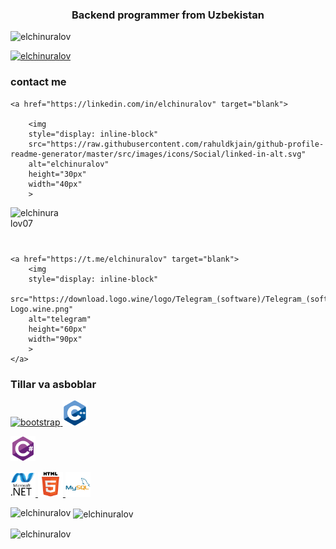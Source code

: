 <h3 align="center">Backend programmer from Uzbekistan</h3>

<p align="left">
  <img
    src="https://komarev.com/ghpvc/?username=elchinuralov&label=Profile%20views&color= 0e75b6&style=flat"
    alt="elchinuralov"
  />
</p>

<p align="left">
  <a href="https://github.com/ryo-ma/github-profile-trophy"
    ><img
      src="https://github-profile-trophy.vercel.app/?username=elchinuralov"
      alt="elchinuralov"
  /></a>
</p>

<h3 align="left">contact me</h3>

<p align="left">
  
    <a href="https://linkedin.com/in/elchinuralov" target="blank">

        <img
        style="display: inline-block"
        src="https://raw.githubusercontent.com/rahuldkjain/github-profile-readme-generator/master/src/images/icons/Social/linked-in-alt.svg"
        alt="elchinuralov"
        height="30px"
        width="40px"
        >
  </a>

  <a href="https://www.leetcode.com/elchinuralov07" target="blank">
        <img
        style="display: inline-block"
        src="https://assets.leetcode.com/static_assets/public/webpack_bundles/images/logo-dark.e99485d9b.svg"
        alt="elchinuralov07"
        height="60px"
        width="80px"
        >
    </a>
    
    <a href="https://t.me/elchinuralov" target="blank">
        <img
        style="display: inline-block"
        src="https://download.logo.wine/logo/Telegram_(software)/Telegram_(software)-Logo.wine.png"
        alt="telegram"
        height="60px"
        width="90px"
        >
    </a>
</p>

<h3 align="left">Tillar va asboblar</h3>
<p align="left">

  <a href="https://getbootstrap.com" target="_blank" rel="noreferrer">
    <img
      src="https://raw.githubusercontent.com/devicons/devicon /master/icons/bootstrap/bootstrap-plain-wordmark.svg"
      alt="bootstrap"
      width="40"
      height="40"
    />
  </a>

  <a href="https://www.w3schools.com /cpp/" target="_blank" rel="noreferrer">
    <img
    src="https://raw.githubusercontent.com/devicons/devicon/master/icons/cplusplus/cplusplus-original.svg"
    alt="cplusplus" " width="40" height="40"/>
  </a>

  <a href="https://www.w3schools.com/cs/" target="_blank" rel="noreferrer"
    ><img
      src="https://raw.githubusercontent.com/devicons/devicon/master/icons/csharp/csharp-original.svg"
      alt="csharp"
      width="40"
      height="40"
    />
  </a>


  <a href="https://dotnet.microsoft.com/ " target="_blank" rel="noreferrer">
    <img
      src="https://raw.githubusercontent.com/devicons/devicon/master/icons/dot-net/dot-net-original-wordmark.svg"
      alt="dotnet"
      width="40"
      height="40"
    />
  </a>

  <a href="https://www.w3.org/html/" target="_blank" rel="noreferrer">
    <img
      src=" https://raw.githubusercontent.com/devicons/devicon/master/icons/html5/html5-original-wordmark.svg"
      alt="html5"
      width="40"
      height="40"
    />
  </a>


  <a href="https://www.mysql. com/" target="_blank" rel="noreferrer">
    <img
      src="https://raw.githubusercontent.com/devicons/devicon/master/icons/mysql/mysql-original-wordmark.svg"
      alt="mysql"
      width="40"
      height="40"
    />
  </a>

</p>

<p>
  <img
    align="left"
    src="https://github-readme-stats.vercel.app/api/top-langs?username=elchinuralov&show_icons=true&locale=en&layout=compact"
    alt="elchinuralov"
  />
</p>


<p>
   <img
    align="center"
    src="https://github-readme-stats.vercel.app/api?username=elchinuralov&show_icons=true&locale=en"
    alt="elchinuralov"
  />
</p>


<p>
  <img
    align="center"
    src="https://github-readme-streak-stats.herokuapp.com/?user=elchinuralov&"
    alt="elchinuralov"
  />
</p>
